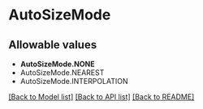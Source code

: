 # AutoSizeMode


## Allowable values

* **AutoSizeMode.NONE**
* AutoSizeMode.NEAREST
* AutoSizeMode.INTERPOLATION

[[Back to Model list]](../README.md#documentation-for-models) [[Back to API list]](../README.md#documentation-for-api-endpoints) [[Back to README]](../README.md)

